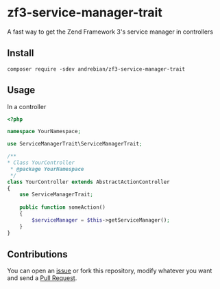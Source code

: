 # zf3-service-manager-trait
A fast way to get the Zend Framework 3's service manager in controllers


## Install

`composer require -sdev andrebian/zf3-service-manager-trait`


## Usage

In a controller

```php
<?php 

namespace YourNamespace;

use ServiceManagerTrait\ServiceManagerTrait;

/**
* Class YourController
 * @package YourNamespace
 */
class YourController extends AbstractActionController
{
    use ServiceManagerTrait;
    
    public function someAction()
    {
        $serviceManager = $this->getServiceManager();
    }
}
```

## Contributions

You can open an [issue](https://github.com/andrebian/zf3-service-manager-trait/issues) or fork this repository, modify 
whatever you want and send a [Pull Request](https://github.com/andrebian/zf3-service-manager-trait/pulls).
